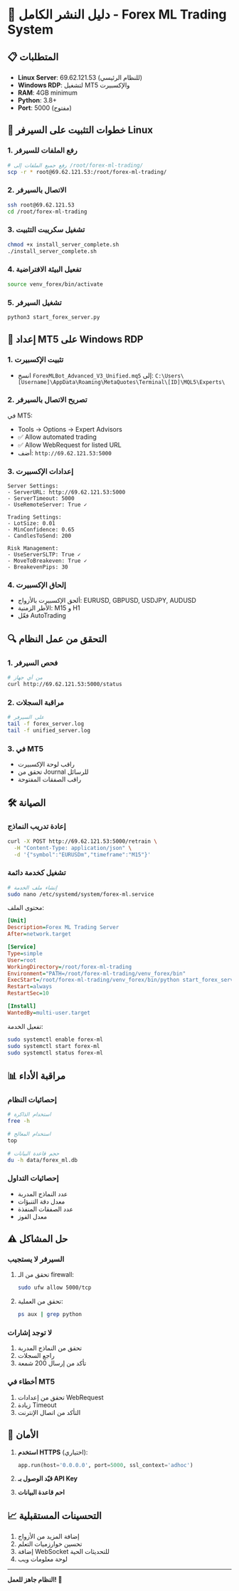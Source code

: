 # 🚀 دليل النشر الكامل - Forex ML Trading System

## 📋 المتطلبات
- **Linux Server**: 69.62.121.53 (للنظام الرئيسي)
- **Windows RDP**: لتشغيل MT5 والإكسبيرت
- **RAM**: 4GB minimum
- **Python**: 3.8+
- **Port**: 5000 (مفتوح)

## 🔧 خطوات التثبيت على السيرفر Linux

### 1. رفع الملفات للسيرفر
```bash
# رفع جميع الملفات إلى /root/forex-ml-trading/
scp -r * root@69.62.121.53:/root/forex-ml-trading/
```

### 2. الاتصال بالسيرفر
```bash
ssh root@69.62.121.53
cd /root/forex-ml-trading
```

### 3. تشغيل سكريبت التثبيت
```bash
chmod +x install_server_complete.sh
./install_server_complete.sh
```

### 4. تفعيل البيئة الافتراضية
```bash
source venv_forex/bin/activate
```

### 5. تشغيل السيرفر
```bash
python3 start_forex_server.py
```

## 📱 إعداد MT5 على Windows RDP

### 1. تثبيت الإكسبيرت
- انسخ `ForexMLBot_Advanced_V3_Unified.mq5` إلى:
  `C:\Users\[Username]\AppData\Roaming\MetaQuotes\Terminal\[ID]\MQL5\Experts\`

### 2. تصريح الاتصال بالسيرفر
في MT5:
- Tools → Options → Expert Advisors
- ✅ Allow automated trading
- ✅ Allow WebRequest for listed URL
- أضف: `http://69.62.121.53:5000`

### 3. إعدادات الإكسبيرت
```
Server Settings:
- ServerURL: http://69.62.121.53:5000
- ServerTimeout: 5000
- UseRemoteServer: True ✓

Trading Settings:
- LotSize: 0.01
- MinConfidence: 0.65
- CandlesToSend: 200

Risk Management:
- UseServerSLTP: True ✓
- MoveToBreakeven: True ✓
- BreakevenPips: 30
```

### 4. إلحاق الإكسبيرت
- ألحق الإكسبيرت بالأزواج: EURUSD, GBPUSD, USDJPY, AUDUSD
- الأطر الزمنية: M15 و H1
- فعّل AutoTrading

## 🔍 التحقق من عمل النظام

### 1. فحص السيرفر
```bash
# من أي جهاز
curl http://69.62.121.53:5000/status
```

### 2. مراقبة السجلات
```bash
# على السيرفر
tail -f forex_server.log
tail -f unified_server.log
```

### 3. في MT5
- راقب لوحة الإكسبيرت
- تحقق من Journal للرسائل
- راقب الصفقات المفتوحة

## 🛠️ الصيانة

### إعادة تدريب النماذج
```bash
curl -X POST http://69.62.121.53:5000/retrain \
  -H "Content-Type: application/json" \
  -d '{"symbol":"EURUSDm","timeframe":"M15"}'
```

### تشغيل كخدمة دائمة
```bash
# إنشاء ملف الخدمة
sudo nano /etc/systemd/system/forex-ml.service
```

محتوى الملف:
```ini
[Unit]
Description=Forex ML Trading Server
After=network.target

[Service]
Type=simple
User=root
WorkingDirectory=/root/forex-ml-trading
Environment="PATH=/root/forex-ml-trading/venv_forex/bin"
ExecStart=/root/forex-ml-trading/venv_forex/bin/python start_forex_server.py
Restart=always
RestartSec=10

[Install]
WantedBy=multi-user.target
```

تفعيل الخدمة:
```bash
sudo systemctl enable forex-ml
sudo systemctl start forex-ml
sudo systemctl status forex-ml
```

## 📊 مراقبة الأداء

### إحصائيات النظام
```bash
# استخدام الذاكرة
free -h

# استخدام المعالج
top

# حجم قاعدة البيانات
du -h data/forex_ml.db
```

### إحصائيات التداول
- عدد النماذج المدربة
- معدل دقة التنبؤات
- عدد الصفقات المنفذة
- معدل الفوز

## ⚠️ حل المشاكل

### السيرفر لا يستجيب
1. تحقق من الـ firewall:
   ```bash
   sudo ufw allow 5000/tcp
   ```

2. تحقق من العملية:
   ```bash
   ps aux | grep python
   ```

### لا توجد إشارات
1. تحقق من النماذج المدربة
2. راجع السجلات
3. تأكد من إرسال 200 شمعة

### أخطاء في MT5
1. تحقق من إعدادات WebRequest
2. زيادة Timeout
3. التأكد من اتصال الإنترنت

## 🔐 الأمان

1. **استخدم HTTPS** (اختياري):
   ```python
   app.run(host='0.0.0.0', port=5000, ssl_context='adhoc')
   ```

2. **قيّد الوصول بـ API Key**

3. **احم قاعدة البيانات**

## 📈 التحسينات المستقبلية

1. إضافة المزيد من الأزواج
2. تحسين خوارزميات التعلم
3. إضافة WebSocket للتحديثات الحية
4. لوحة معلومات ويب

---
**النظام جاهز للعمل! 🚀**